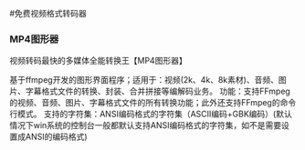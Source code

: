 #免费视频格式转码器


### MP4图形器
视频转码最快的多媒体全能转换王【MP4图形器】

基于ffmpeg开发的图形界面程序；适用于：视频(2k、4k、8k素材)、音频、图片、字幕格式文件的转换、封装、合并拼接等编解码业务。
功能：支持FFmpeg的视频、音频、图片、字幕格式文件的所有转换功能；此外还支持FFmpeg的命令行模式。
支持的字符集：ANSI编码格式的字符集（ASCII编码+GBK编码）(默认情况下win系统的控制台一般都默认支持ANSI编码格式的字符集，如不是需要设置成ANSI的编码格式)
